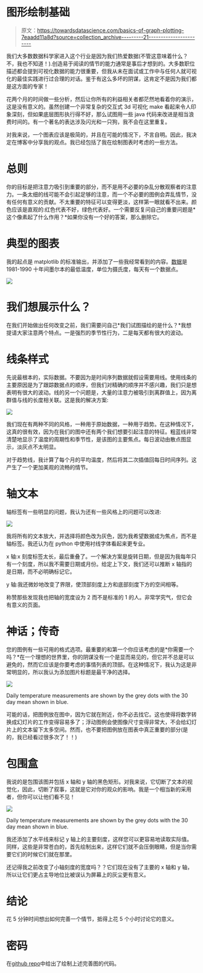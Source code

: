 # 图形绘制基础

> 原文：<https://towardsdatascience.com/basics-of-graph-plotting-7eaadd11a8d?source=collection_archive---------21----------------------->

我们大多数数据科学家进入这个行业是因为我们热爱数据(不管这意味着什么？不，我也不知道！).创造易于阅读的情节的能力通常是事后才想到的。大多数职位描述都会提到可视化数据的能力很重要，但我从未在面试或工作中与任何人就可视化的最佳实践进行过合理的对话。鉴于有这么多坏的阴谋，这肯定不是因为我们都是这方面的专家！

花两个月的时间做一些分析，然后让你所有的利益相关者都茫然地看着你的演示，这是没有意义的。虽然创建一个非常复杂的交互式 3d 可视化 make 看起来令人印象深刻，但如果底层图形执行得不好，那么试图用一些 java 代码来改进是相当浪费时间的。有一个著名的表达涉及闪光和一只狗，我不会在这里重复。

对我来说，一个图表应该是极简的，并且在可能的情况下，不言自明。因此，我决定在博客中分享我的观点。我已经包括了我在绘制图表时考虑的一些方法。

# 总则

你的目标是把注意力吸引到重要的部分，而不是用不必要的杂乱分散观察者的注意力。一条太细的线可能不会引起足够的注意，而一个不必要的图例会弄乱情节，没有任何有意义的贡献。不太重要的特征可以变得更淡，这样第一眼就看不出来。颜色应该是直观的:红色代表不好，绿色代表好。一个需要反复问自己的重要问题是*这个像素起了什么作用？*如果你没有一个好的答案，那么删除它。

# 典型的图表

我的起点是 matplotlib 的标准输出，并添加了一些我经常看到的内容。[数据](https://www.kaggle.com/paulbrabban/daily-minimum-temperatures-in-melbourne)是 1981-1990 十年间墨尔本的最低温度，单位为摄氏度，每天有一个数据点。

![](img/5c15b773f91a5ddb29ab745c6dbdd1e3.png)

# 我们想展示什么？

在我们开始做出任何改变之前，我们需要问自己*我们试图描绘的是什么？*我想提请大家注意两个特点。一是强烈的季节性行为，二是每天都有很大的波动。

# 线条样式

先说最根本的，实际数据。不要因为是时间序列数据就假设需要用线。使用线条的主要原因是为了跟踪数据点的顺序，但我们对精确的顺序并不感兴趣，我们只是想表明有很大的波动。线的另一个问题是，大量的注意力被吸引到离群值上，因为离群值与线的长度相关联。这是我的解决方案:

![](img/dd3f56c9cbda585e039176b54d600691.png)

我们现在有两种不同的风格，一种用于原始数据，一种用于趋势。在这种情况下，这真的很有效，因为在我们的图中还有两个我们想要引起注意的特征。粗蓝线非常清楚地显示了温度的周期性和季节性，是该图的主要焦点。每日波动由散点图显示，淡灰点不太明显。

对于趋势线，我计算了每个月的平均温度，然后将其二次插值回每日时间序列。这产生了一个更加美观的流畅的情节。

# 轴文本

轴标签有一些明显的问题，我认为还有一些风格上的问题可以改进:

![](img/b6a679932260f41cbdae4db27094d8d2.png)

我将所有的文本放大，并选择将颜色改为灰色，因为我希望数据成为焦点，而不是轴标签。我还认为在 python 中使用衬线字体看起来更专业。

x 轴:x 刻度标签太长，最后重叠了。一个解决方案是旋转日期，但是因为我每年只有一个刻度，所以我不需要日期或月份。给定上下文，我们还可以推断 x 轴指的是日期，而不必明确标记它。

y 轴:我还微妙地改变了界限，使顶部刻度上方和底部刻度下方的空间相等。

称赞那些发现我也把轴的宽度设为 2 而不是标准的 1 的人。非常学究气，但它会有意义的页面。

# 神话；传奇

您的图例有一些可用的格式选项。最重要的和第一个你应该考虑的是*你需要一个吗？*在一个理想的世界里，你的阴谋没有一个是显而易见的，但它并不总是可以避免的，然而它应该是你要考虑的事情列表的顶部。在这种情况下，我认为这是非常明显的，所以我认为添加图片标题是最干净的选择。

![](img/c383097f14c7159b9f357e6c9ae430a8.png)

Daily temperature measurements are shown by the grey dots with the 30 day mean shown in blue.

可能的话，把图例放在图中，因为它就在附近，你不必去找它。这也使得将数字转换成幻灯片的工作变得容易多了；浮动图例会使图像尺寸变得非常大，不会给幻灯片上的文本留下太多空间。然而，也不要把图例放在图表中真正重要的部分(是的，我已经看过很多次了！！)

# 包围盒

我说的是包围该图并包括 x 轴和 y 轴的黑色矩形。对我来说，它切断了文本的视觉化，因此，切断了叙事，这就是它对你的观众的影响。我是一个相当新的采用者，但你可以让他们看不见！

![](img/86b6e25ee22d98d6bfe466b3de6bdcd6.png)

Daily temperature measurements are shown by the grey dots with the 30 day mean shown in blue.

我还添加了水平线来标记 y 轴上的主要刻度，这样您可以更容易地读取实际值。同样，这些是非常苍白的，首先绘制出来，这样它们就不会压倒眼睛，但是当你需要它们的时候它们就在那里。

还记得我之前改变了小轴刻度的宽度吗？？它们现在没有了主要的 x 轴和 y 轴，所以让它们更占主导地位比被误认为屏幕上的灰尘更有意义。

# 结论

花 5 分钟时间想出如何完善一个情节，抵得上花 5 个小时讨论它的意义。

# 密码

在[github repo](https://github.com/mattcrooksphd/Medium-PlottingBasics)中给出了绘制上述完善图的代码。